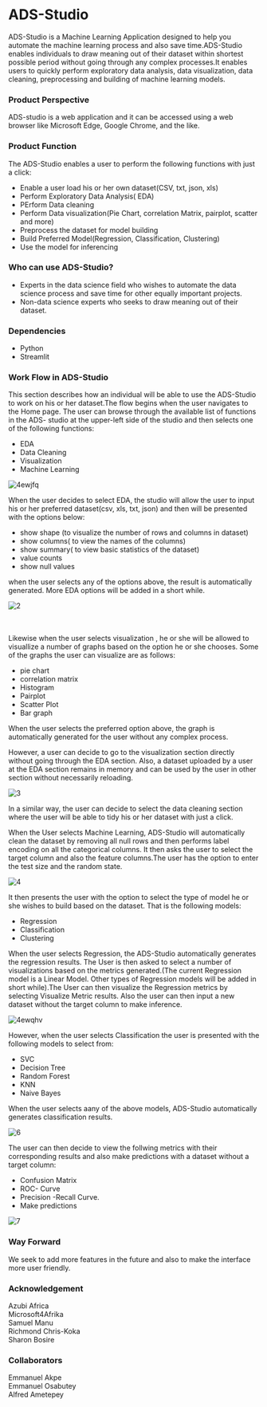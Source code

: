 # ADS-Studio
ADS-Studio is a Machine Learning Application designed to help you automate the machine learning process and also save time.ADS-Studio enables individuals to draw meaning out of their dataset within  shortest possible period without going through any complex processes.It enables users to quickly perform exploratory data analysis, data visualization, data cleaning, preprocessing and building of machine learning models.

### Product Perspective
ADS-studio is a web application and it can be accessed using a web browser like Microsoft Edge, Google Chrome, and the like.

### Product Function
The ADS-Studio enables a user to perform the following functions with just a click:
* Enable a user load his or her own dataset(CSV, txt, json, xls)
* Perform Exploratory Data Analysis( EDA)
* PErform Data cleaning 
* Perform Data visualization(Pie Chart, correlation Matrix, pairplot, scatter and more)
* Preprocess the dataset for model building
* Build Preferred Model(Regression, Classification, Clustering)
* Use the model for inferencing

### Who can use ADS-Studio?
* Experts in the data science field who wishes to automate the data science process and save time for other equally important projects.
* Non-data science experts who seeks to draw meaning out of their dataset.

### Dependencies
* Python
* Streamlit 


### Work Flow in ADS-Studio
This section describes how an individual will be able to use the ADS-Studio to work on his or her dataset.The flow begins when the user navigates to the Home page. The user can browse through the available list of functions in the ADS- studio at the upper-left side of the studio and then selects one of the following functions:
*    EDA
*    Data Cleaning
*    Visualization
*    Machine Learning

![4ewjfq](https://user-images.githubusercontent.com/68768460/93087222-ca1ae700-f687-11ea-81a7-7e751c2f30c9.gif)

When the user decides to select EDA, the studio will allow the user to input his or her preferred dataset(csv, xls, txt, json) and then will be presented with the options below:

*    show shape (to visualize the number of rows and columns in dataset)
*    show columns( to view the names of the columns)
*    show summary( to view basic statistics of the dataset)
*    value counts 
*    show null values

when the user selects any of the options above, the result is automatically generated. More EDA options will be added in a short while.

![2](https://user-images.githubusercontent.com/68768460/93088719-d011c780-f689-11ea-8754-f4f7ff5865b8.gif)

\
\
Likewise when the user selects visualization , he or she will be allowed to visuallize a number of graphs based on the option he or she chooses. Some of the graphs the user can visualize are as follows:

*    pie chart
*    correlation matrix
*    Histogram
*    Pairplot
*    Scatter Plot
*    Bar graph

When the user selects the preferred option above, the graph is automatically generated for the user without any complex process.

However, a user can decide to go to the visualization section directly without going through the EDA section. Also, a dataset uploaded by a user at the EDA section remains in memory and can be used by the user in other section without necessarily reloading.

![3](https://user-images.githubusercontent.com/68768460/93089615-11ef3d80-f68b-11ea-8842-e72d89c9456d.gif)


In a similar way, the user can decide to select the data cleaning section  where the user will be able to tidy his or her dataset with just a click.

When the User selects Machine Learning, ADS-Studio will automatically clean the dataset by removing all null rows and then performs label encoding on all the categorical columns. It then asks the user to select the target column and also the feature columns.The user has the option to enter the test size and the random state.

![4](https://user-images.githubusercontent.com/68768460/93090789-cc337480-f68c-11ea-8272-ef5c35a3e136.gif)

It then presents the user with the option to select the type of model he or she wishes to build based on the dataset. That is the following models:
*    Regression
*    Classification
*    Clustering

When the user selects Regression, the ADS-Studio automatically generates the regression results. The User is then asked to select a number of visualizations based on the metrics generated.(The current Regression model is a Linear Model. Other types of Regression models will be added in short while).The User can then visualize the Regression metrics by selecting Visualize Metric results. Also the user can then input a new dataset without the target column to make inference.

![4ewqhv](https://user-images.githubusercontent.com/68768460/93092268-bf178500-f68e-11ea-9cad-546716c6b31a.gif)


 However, when the user selects Classification the user is presented with the following models to select from:
 *    SVC
 *    Decision Tree
 *    Random Forest
 *    KNN
 *    Naive Bayes
 
 When the user selects aany of the above models, ADS-Studio automatically generates classification results.
 
   ![6](https://user-images.githubusercontent.com/68768460/93094928-09e6cc00-f692-11ea-831b-1870c1493c2d.gif)
    
  The user can then decide to view the follwing metrics with their corresponding results and also make predictions with a dataset without a target column:
  *    Confusion Matrix
  *    ROC- Curve
  *    Precision -Recall Curve.
  *    Make predictions 

![7](https://user-images.githubusercontent.com/68768460/93096341-c8efb700-f693-11ea-883a-fa893d62629d.gif)

### Way Forward 
We seek to add more features in the future and also to make the interface more user friendly.

### Acknowledgement 
Azubi Africa\
Microsoft4Afrika\
Samuel Manu\
Richmond Chris-Koka\
Sharon Bosire

### Collaborators
Emmanuel Akpe\
Emmanuel Osabutey\
Alfred Ametepey







